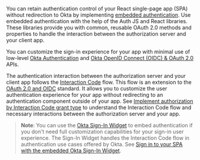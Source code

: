 You can retain authentication control of your React single-page app (SPA) without redirection to Okta by implementing [embedded authentication](/docs/concepts/redirect-vs-embedded/#embedded-authentication). Use embedded authentication with the help of the Auth JS and React libraries. These libraries provide you with common, reusable OAuth 2.0 methods and properties to handle the interaction between the authorization server and your client app.

You can customize the sign-in experience for your app with minimal use of low-level [Okta Authentication](/docs/reference/api/authn/) and [Okta OpenID Connect (OIDC) & OAuth 2.0](/docs/reference/api/oidc/) APIs.

The authentication interaction between the authorization server and your client app follows the [Interaction Code](/docs/concepts/interaction-code/) flow. This flow is an extension to the [OAuth 2.0 and OIDC](/docs/concepts/oauth-openid/) standard. It allows you to customize the user authentication experience for your app without redirecting to an authentication component outside of your app. See [Implement authorization by Interaction Code grant type](/docs/guides/implement-grant-type/interactioncode/main/) to understand the Interaction Code flow and necessary interactions between the authorization server and your app.

> **Note**: You can use the [Okta Sign-In Widget](/docs/guides/embedded-siw) to embed authentication if you don't need full customization capabilities for your sign-in user experience. The Sign-In Widget handles the Interaction Code flow in authentication use cases offered by Okta. See [Sign in to your SPA with the embedded Okta Sign-In Widget](/docs/guides/sign-in-to-spa-embedded-widget/react/main/).

